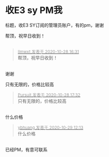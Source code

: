 # 收E3 sy  PM我


标题，收E3 SY订阅的管理员账户，有的pm，谢谢

帮顶，祝早日收到！<br />
<br />
<img src="static/image/smiley/default/time.gif" smilieid="15" border="0" alt="" /><img src="static/image/smiley/default/time.gif" smilieid="15" border="0" alt="" /><img src="static/image/smiley/default/time.gif" smilieid="15" border="0" alt="" />

<div class="quote"><blockquote><font size="2"><a href="https://www.hostloc.com/forum.php?mod=redirect&amp;goto=findpost&amp;pid=9364690&amp;ptid=759449" target="_blank"><font color="#999999">llmwxt 发表于 2020-10-28 16:31</font></a></font><br />
帮顶，祝早日收到！</blockquote></div><br />
谢谢

只有无限的，价格比较高

<div class="quote"><blockquote><font size="2"><a href="https://www.hostloc.com/forum.php?mod=redirect&amp;goto=findpost&amp;pid=9365151&amp;ptid=759449" target="_blank"><font color="#999999">Pursuit 发表于 2020-10-28 17:32</font></a></font><br />
只有无限的，价格比较高</blockquote></div><br />
什么价格

<div class="quote"><blockquote><font size="2"><a href="https://www.hostloc.com/forum.php?mod=redirect&amp;goto=findpost&amp;pid=9368639&amp;ptid=759449" target="_blank"><font color="#999999">ybhuang 发表于 2020-10-29 12:13</font></a></font><br />
什么价格</blockquote></div><br />
已经PM，有意可联系
